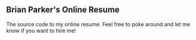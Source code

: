 ## Brian Parker's Online Resume

The source code to my online resume. Feel free to poke around and let me know if you want to hire me!